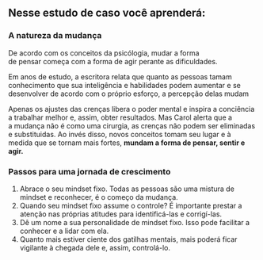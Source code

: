 ## Nesse estudo de caso você aprenderá:

### A natureza da mudança
De acordo com os conceitos da psicólogia, mudar a forma<br>
de pensar começa com a forma de agir perante as dificuldades.<br>

Em anos de estudo, a escritora relata que quanto as pessoas tamam<br>
conhecimento que sua inteligência e habilidades podem aumentar e se<br>
desenvolver de acordo com o próprio esforço, a percepção delas mudam<br>

Apenas os ajustes das crenças libera o poder mental e inspira a conciência<br>
a trabalhar melhor e, assim, obter resultados. Mas Carol alerta que a<br>
a mudança não é como uma cirurgia, as crenças não podem ser eliminadas<br>
e substituidas. Ao invés disso, novos conceitos tomam seu lugar e à<br>
medida que se tornam mais fortes, **mundam a forma de pensar, sentir e agir.**

### Passos para uma jornada de crescimento

1. Abrace o seu mindset fixo. Todas as pessoas são uma mistura de mindset
e reconhecer, é o começo da mudança.
2. Quando seu mindset fixo assume o controle? É importante prestar a atenção
nas próprias atitudes  para identificá-las e corrigí-las.
3. Dê um nome a sua personalidade de mindset fixo. Isso pode facilitar a 
conhecer e a lidar com ela.
4. Quanto mais estiver ciente dos gatilhas mentais, mais poderá ficar 
vigilante à chegada dele e, assim, controlá-lo.